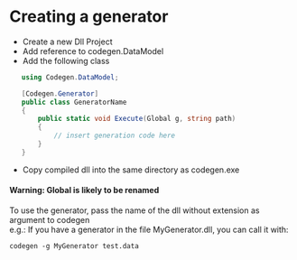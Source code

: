 # Creating a generator
 - Create a new Dll Project
 - Add reference to codegen.DataModel
 - Add the following class
 ```cs
    using Codegen.DataModel;

    [Codegen.Generator]
    public class GeneratorName
    {
        public static void Execute(Global g, string path)
        {
            // insert generation code here
        }
    }
 ```
 - Copy compiled dll into the same directory as codegen.exe

#### Warning: Global is likely to be renamed


To use the generator, pass the name of the dll without extension as argument to codegen  
e.g.: If you have a generator in the file MyGenerator.dll, you can call it with:
```
codegen -g MyGenerator test.data
```
